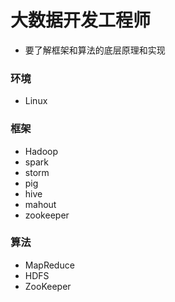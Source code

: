 # 大数据开发工程师
- 要了解框架和算法的底层原理和实现
### 环境
- Linux
### 框架
- Hadoop
- spark
- storm
- pig
- hive
- mahout
- zookeeper
### 算法
- MapReduce
- HDFS
- ZooKeeper
